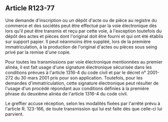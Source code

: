Article R123-77
----
Une demande d'inscription ou un dépôt d'acte ou de pièce au registre du commerce
et des sociétés peut être effectué par la voie électronique dès lors qu'il peut
être transmis et reçu par cette voie, à l'exception toutefois du dépôt des actes
et pièces dont l'original doit être fourni et qui ont été établis sur support
papier. Il peut néanmoins être suppléé, lors de la première immatriculation, à
la production de l'original d'actes ou pièces sous seing privé par la remise
d'une copie.

Pour toutes les transmissions par voie électronique mentionnées au premier
alinéa, il est fait usage d'une signature électronique sécurisée dans les
conditions prévues à l'article 1316-4 du code civil et par le décret n° 2001-272
du 30 mars 2001 pris pour son application. Toutefois, pour les demandes
d'immatriculation, cette signature électronique peut résulter de l'usage d'un
procédé répondant aux conditions définies à la première phrase du deuxième
alinéa de l'article 1316-4 du code civil.

Le greffier accuse réception, selon les modalités fixées par l'arrêté prévu à
l'article R. 123-166, de toute transmission qui lui est faite dès que celle-ci
lui parvient.
